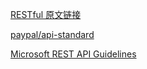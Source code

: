 [RESTful 原文链接](https://www.ics.uci.edu/~fielding/pubs/dissertation/top.htm)

[paypal/api-standard](https://github.com/paypal/api-standards)

[Microsoft REST API Guidelines](https://github.com/microsoft/api-guidelines/)
